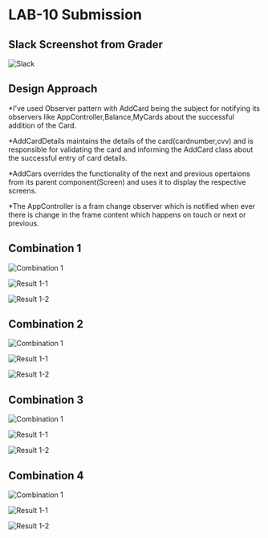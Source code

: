 
# LAB-10 Submission



## Slack Screenshot from Grader

![Slack](https://github.com/nguyensjsu/cmpe202-dharmadheeraj/blob/master/starbucks/images/Slack.PNG)

## Design Approach

*I've used Observer pattern with AddCard being the subject for notifying its observers like AppController,Balance,MyCards about the successful addition of the Card.

*AddCardDetails maintains the details of the card(cardnumber,cvv) and is responsible for validating the card and informing the AddCard class about the successful entry of card details.

*AddCars overrides the functionality of the next and previous opertaions from its parent component(Screen) and uses it to display the respective screens.

*The AppController is a fram change observer which is notified when ever there is change in the frame content which happens on touch or next or previous.


## Combination 1

![Combination 1](https://github.com/dharmadheeraj/cmpe202/blob/master/Lab10/Sceencaps/C1.PNG)

![Result 1-1](https://github.com/dharmadheeraj/cmpe202/blob/master/Lab10/Sceencaps/R1_1.PNG)

![Result 1-2](https://github.com/dharmadheeraj/cmpe202/blob/master/Lab10/Sceencaps/R1_2.PNG)

## Combination 2

![Combination 1](https://github.com/dharmadheeraj/cmpe202/blob/master/Lab10/Sceencaps/C2.PNG)

![Result 1-1](https://github.com/dharmadheeraj/cmpe202/blob/master/Lab10/Sceencaps/R2_1.PNG)

![Result 1-2](https://github.com/dharmadheeraj/cmpe202/blob/master/Lab10/Sceencaps/R2_2.PNG)

## Combination 3

![Combination 1](https://github.com/dharmadheeraj/cmpe202/blob/master/Lab10/Sceencaps/C3.PNG)

![Result 1-1](https://github.com/dharmadheeraj/cmpe202/blob/master/Lab10/Sceencaps/R3-1.PNG)

![Result 1-2](https://github.com/dharmadheeraj/cmpe202/blob/master/Lab10/Sceencaps/R3-2.PNG)

## Combination 4

![Combination 1](https://github.com/dharmadheeraj/cmpe202/blob/master/Lab10/Sceencaps/C4.PNG)

![Result 1-1](https://github.com/dharmadheeraj/cmpe202/blob/master/Lab10/Sceencaps/R4-1.PNG)

![Result 1-2](https://github.com/dharmadheeraj/cmpe202/blob/master/Lab10/Sceencaps/R4-2.PNG)



